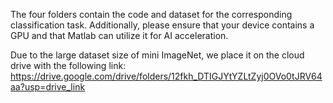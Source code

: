 The four folders contain the code and dataset for the corresponding classification task. Additionally, please ensure that your device contains a GPU and that Matlab can utilize it for AI acceleration.

Due to the large dataset size of mini ImageNet, we place it on the cloud drive with the following link:
https://drive.google.com/drive/folders/12fkh_DTIGJYtYZLtZyj0OVo0tJRV64aa?usp=drive_link
